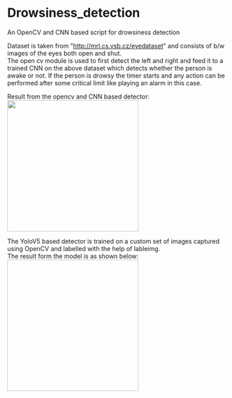 # Drowsiness_detection
An OpenCV and CNN based script for drowsiness detection

Dataset is taken from "http://mrl.cs.vsb.cz/eyedataset" and consists of b/w images of the eyes both open and shut.  
The open cv module is used to first detect the left and right and feed it to a trained CNN on the above dataset which detects whether the person is awake or not. If the person is drowsy the timer starts and any action can be performed after some critical limit like playing an alarm in this case.  

Result from the opencv and CNN based detector:  
<img src="https://github.com/mayanksinghkgp/Drowsiness_detection/blob/main/drowsiness.gif" width="300" height="300" />

The YoloV5 based detector is trained on a custom set of images captured using OpenCV and labelled with the help of lableimg.  
The result form the model is as shown below:  
<img scr="https://github.com/mayanksinghkgp/Drowsiness_detection/blob/main/yolov5_drowsy.jpg" width="300" height="300" />
